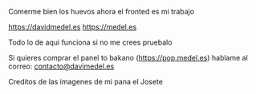 Comerme bien los huevos ahora el fronted es mi trabajo

https://davidmedel.es
https://medel.es

Todo lo de aqui funciona si no me crees pruebalo

Si quieres comprar el panel to bakano (https://pop.medel.es) hablame al correo: contacto@davimedel.es

Creditos de las imagenes de mi pana el Josete

